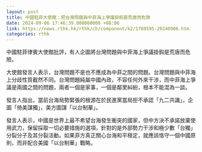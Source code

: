 ```yaml
---
layout: post
title: 中國駐菲大使館：把台灣問題與中菲海上爭議掛鈎是荒唐而危險
date: 2024-09-06 17:46:39.000000000 +08:00
link: https://news.rthk.hk/rthk/ch/component/k2/1769595-20240906.htm
categories: rthk
---
```


中國駐菲律賓大使館批評，有人企圖將台灣問題與中菲海上爭議掛鈎是荒唐而危險。

大使館發言人表示，台灣問題不是也不應成為中菲之間的問題。台灣問題與中菲海上分歧性質截然不同。台灣問題純屬中國內政，不容任何外來干涉，而中菲海上爭議是兩國之間的問題，兩者一個是家事，一個是鄰里糾紛，根本不能混為一談。 

發言人指出，當前台海局勢緊張的根源在於民進黨當局拒不承認「九二共識」，企圖「倚美謀獨」，美方圖謀「以台制華」。

發言人表示，中國是世界上最不希望台海發生衝突的國家，但中方決不承諾放棄使用武力，保留採取一切必要措施的選項，針對的是外部勢力干涉和極少數「台獨」分裂分子及其分裂活動。如果菲方真正關心台海和平穩定，就應該恪守一個中國原則，而非配合美國「以台制華」戰略。
